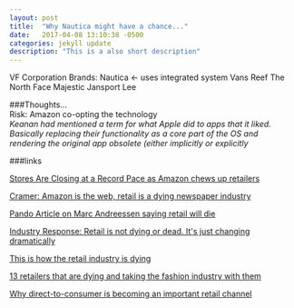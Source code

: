 ```yaml
---
layout: post
title:  "Why Nautica might have a chance..."
date:   2017-04-08 13:10:38 -0500
categories: jekyll update
description: "This is a also short description"
---
```


VF Corporation Brands: 
Nautica <- uses integrated system
Vans
Reef
The North Face
Majestic
Jansport
Lee

###Thoughts...  
Risk: Amazon co-opting the technology  
*Keanan had mentioned a term for what Apple did to apps that it liked. Basically replacing their functionality as a core part of the OS and rendering the original app obsolete (either implicitly or explicitly*  

###links 

[Stores Are Closing at a Record Pace as Amazon chews up retailers](https://www.bloomberg.com/news/articles/2017-04-07/stores-are-closing-at-a-record-pace-as-amazon-chews-up-retailers)

[Cramer: Amazon is the web, retail is a dying newspaper industry](http://www.cnbc.com/2016/05/12/cramer-amazon-is-the-web-retail-is-a-dying-newspaper-industry.html)

[Pando Article on Marc Andreessen saying retail will die](https://pando.com/2013/01/30/andreessen-predicts-the-death-of-traditional-retail-yes-absolute-death/)

[Industry Response: Retail is not dying or dead. It's just changing dramatically](https://www.retailcustomerexperience.com/articles/attention-marc-andreessen-retail-is-not-dying-or-dead-its-just-changing-dramatically/)


[This is how the retail industry is dying](http://www.marketwatch.com/story/this-is-how-the-retail-industry-is-dying-2016-04-28)

[13 retailers that are dying and taking the fashion industry with them](http://www.businessinsider.com/fashion-brands-disappearing-across-the-us-2017-3)

[Why direct-to-consumer is becoming an important retail channel](https://www.visioncritical.com/direct-to-consumer-marketing-channel/)
